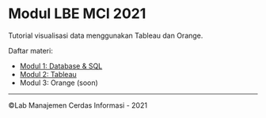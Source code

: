 # Modul LBE MCI 2021

Tutorial visualisasi data menggunakan Tableau dan Orange.

Daftar materi:
- [Modul 1: Database & SQL](https://github.com/Manajemen-Cerdas-Informasi/Modul-LBE-2021/tree/main/modul-sql "Modul 1: Database & SQL")
- [Modul 2: Tableau](https://github.com/Manajemen-Cerdas-Informasi/Modul-LBE-2021/tree/main/modul-tableu "Modul 2: Tableau")
- Modul 3: Orange (soon)

- - - - 

©Lab Manajemen Cerdas Informasi - 2021 
